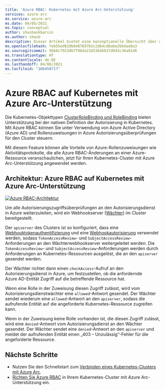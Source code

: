 ```yaml
---
title: 'Azure RBAC: Kubernetes mit Azure Arc-Unterstützung'
services: azure-arc
ms.service: azure-arc
ms.date: 04/05/2021
ms.topic: conceptual
author: shashankbarsin
ms.author: shasb
description: Dieser Artikel bietet eine konzeptionelle Übersicht über die Azure RBAC-Funktionalität auf Kubernetes mit Azure Arc-Unterstützung.
ms.openlocfilehash: 7eb55ed819b6487697b5c2d64cdbabe2bbdae8a3
ms.sourcegitcommit: 56b0c7923d67f96da21653b4bb37d943c36a81d6
ms.translationtype: HT
ms.contentlocale: de-DE
ms.lasthandoff: 04/06/2021
ms.locfileid: "106450717"
---
```

# <a name="azure-rbac-on-azure-arc-enabled-kubernetes"></a>Azure RBAC auf Kubernetes mit Azure Arc-Unterstützung

Die Kubernetes-Objekttypen [ClusterRoleBinding und RoleBinding](https://kubernetes.io/docs/reference/access-authn-authz/rbac/#rolebinding-and-clusterrolebinding) bieten Unterstützung bei der nativen Definition der Autorisierung in Kubernetes. Mit Azure RBAC können Sie unter Verwendung von Azure Active Directory (Azure AD) und Rollenzuweisungen in Azure Autorisierungsüberprüfungen für den Cluster steuern.

Mit diesem Feature können alle Vorteile von Azure-Rollenzuweisungen wie Aktivitätsprotokolle, die alle Azure RBAC-Änderungen an einer Azure-Ressource veranschaulichen, jetzt für Ihren Kubernetes-Cluster mit Azure Arc-Unterstützung angewendet werden.

## <a name="architecture---azure-rbac-on-azure-arc-enabled-kubernetes"></a>Architektur: Azure RBAC auf Kubernetes mit Azure Arc-Unterstützung

[ ![Azure RBAC-Architektur](./media/conceptual-azure-rbac.png) ](./media/conceptual-azure-rbac.png#lightbox)

Um alle Autorisierungszugriffsüberprüfungen an den Autorisierungsdienst in Azure weiterzuleiten, wird ein Webhookserver ([Wächter](https://github.com/appscode/guard)) im Cluster bereitgestellt.

Der `apiserver` des Clusters ist so konfiguriert, dass eine [Webhooktokenauthentifizierung](https://kubernetes.io/docs/reference/access-authn-authz/authentication/#webhook-token-authentication) und eine [Webhookautorisierung](https://kubernetes.io/docs/reference/access-authn-authz/webhook/) verwendet werden, sodass `TokenAccessReview`- und `SubjectAccessReview`-Anforderungen an den Wächterwebhookserver weitergeleitet werden. Die `TokenAccessReview`- und `SubjectAccessReview`-Anforderungen werden durch Anforderungen an Kubernetes-Ressourcen ausgelöst, die an den `apiserver` gesendet werden.

Der Wächter richtet dann einen `checkAccess`-Aufruf an den Autorisierungsdienst in Azure, um festzustellen, ob die anfordernde Azure AD-Entität Zugriff auf die betreffende Ressource hat. 

Wenn eine Rolle in der Zuweisung diesen Zugriff zulässt, wird vom Autorisierungsdienstwächter eine `allowed`-Antwort gesendet. Der Wächter sendet wiederum eine `allowed`-Antwort an den `apiserver`, sodass die aufrufende Entität auf die angeforderte Kubernetes-Ressource zugreifen kann.


Wenn in der Zuweisung keine Rolle vorhanden ist, die diesen Zugriff zulässt, wird eine `denied`-Antwort vom Autorisierungsdienst an den Wächter gesendet. Der Wächter sendet eine `denied`-Antwort an den `apiserver` und meldet der aufrufenden Entität einen „403 – Unzulässig“-Fehler für die angeforderte Ressource.

## <a name="next-steps"></a>Nächste Schritte

* Nutzen Sie den Schnellstart zum [Verbinden eines Kubernetes-Clusters mit Azure Arc](./quickstart-connect-cluster.md).
* [Richten Sie Azure RBAC](./azure-rbac.md) in Ihrem Kubernetes-Cluster mit Azure Arc-Unterstützung ein.